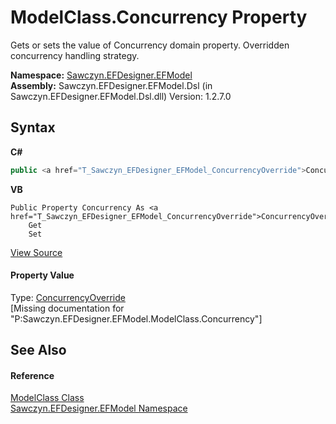 # ModelClass.Concurrency Property 
 

Gets or sets the value of Concurrency domain property. Overridden concurrency handling strategy.

**Namespace:**&nbsp;<a href="N_Sawczyn_EFDesigner_EFModel">Sawczyn.EFDesigner.EFModel</a><br />**Assembly:**&nbsp;Sawczyn.EFDesigner.EFModel.Dsl (in Sawczyn.EFDesigner.EFModel.Dsl.dll) Version: 1.2.7.0

## Syntax

**C#**<br />
``` C#
public <a href="T_Sawczyn_EFDesigner_EFModel_ConcurrencyOverride">ConcurrencyOverride</a> Concurrency { get; set; }
```

**VB**<br />
``` VB
Public Property Concurrency As <a href="T_Sawczyn_EFDesigner_EFModel_ConcurrencyOverride">ConcurrencyOverride</a>
	Get
	Set
```

<a href="https://github.com/msawczyn/EFDesigner/tree/master/src/Dsl/GeneratedCode/DomainClasses.cs#L3351" title="View the source code">View Source</a><br />

#### Property Value
Type: <a href="T_Sawczyn_EFDesigner_EFModel_ConcurrencyOverride">ConcurrencyOverride</a><br />\[Missing <value> documentation for "P:Sawczyn.EFDesigner.EFModel.ModelClass.Concurrency"\]

## See Also


#### Reference
<a href="T_Sawczyn_EFDesigner_EFModel_ModelClass">ModelClass Class</a><br /><a href="N_Sawczyn_EFDesigner_EFModel">Sawczyn.EFDesigner.EFModel Namespace</a><br />